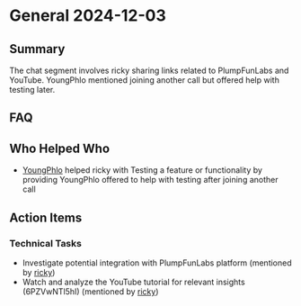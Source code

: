 # General 2024-12-03

## Summary
The chat segment involves ricky sharing links related to PlumpFunLabs and YouTube. YoungPhlo mentioned joining another call but offered help with testing later.

## FAQ


## Who Helped Who
- [YoungPhlo](14:58) helped ricky with Testing a feature or functionality by providing YoungPhlo offered to help with testing after joining another call

## Action Items

### Technical Tasks
- Investigate potential integration with PlumpFunLabs platform (mentioned by [ricky](11:23))
- Watch and analyze the YouTube tutorial for relevant insights (6PZVwNTl5hI) (mentioned by [ricky](12:11))
